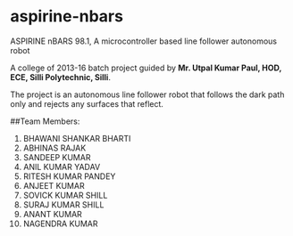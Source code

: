 # aspirine-nbars
ASPIRINE nBARS 98.1, A microcontroller based line follower autonomous robot

A college of 2013-16 batch project guided by **Mr. Utpal Kumar Paul, HOD, ECE, Silli Polytechnic, Silli**. 

The project is an autonomous line follower robot that follows the dark path only and rejects any surfaces that reflect.

##Team Members:
1. BHAWANI SHANKAR BHARTI
2. ABHINAS RAJAK 
3. SANDEEP KUMAR
4. ANIL KUMAR YADAV
5. RITESH KUMAR PANDEY
6. ANJEET KUMAR
7. SOVICK KUMAR SHILL
8. SURAJ KUMAR SHILL
9. ANANT KUMAR
10. NAGENDRA KUMAR


